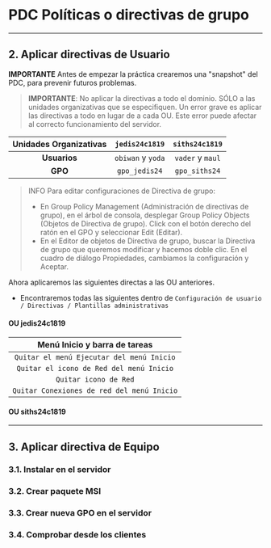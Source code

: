 
# PDC Políticas o directivas de grupo

---

## 2. Aplicar directivas de Usuario

**IMPORTANTE** Antes de empezar la práctica crearemos una "snapshot" del PDC, para prevenir futuros problemas.

> **IMPORTANTE**: No aplicar la directivas a todo el dominio. SÓLO a las unidades organizativas que se especifiquen. Un error grave es aplicar las directivas a todo en lugar de a cada OU. Este error puede afectar al correcto funcionamiento del servidor.

Unidades Organizativas | `jedis24c1819` | `siths24c1819`
:--------------------: | :-----------: | :------------:
**Usuarios**       | `obiwan` y `yoda` | `vader` y `maul`
**GPO**                | `gpo_jedis24` | `gpo_siths24`

> INFO Para editar configuraciones de Directiva de grupo:
>
> * En Group Policy Management (Administración de directivas de grupo), en el árbol de consola, desplegar Group Policy Objects (Objetos de Directiva de grupo). Click con el botón derecho del ratón en el GPO y seleccionar Edit (Editar).
> * En el Editor de objetos de Directiva de grupo, buscar la Directiva de grupo que queremos modificar y hacemos doble clic. En el cuadro de diálogo Propiedades, cambiamos la configuración y Aceptar.

Ahora aplicaremos las siguientes directas a las OU anteriores.
* Encontraremos todas las siguientes dentro de `Configuración de usuario / Directivas / Plantillas administrativas`

#### OU jedis24c1819

| Menú Inicio y barra de tareas
| :---------------------------:
| `Quitar el menú Ejecutar del menú Inicio`
| `Quitar el icono de Red del menú Inicio`
| `Quitar icono de Red`
| `Quitar Conexiones de red del menú Inicio`

#### OU siths24c1819



---

## 3. Aplicar directiva de Equipo

### 3.1. Instalar en el servidor



### 3.2. Crear paquete MSI



### 3.3. Crear nueva GPO en el servidor



### 3.4. Comprobar desde los clientes

